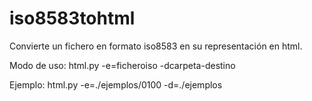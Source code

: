 # iso8583tohtml
Convierte un fichero en formato iso8583 
en su representación en html.

Modo de uso:
html.py -e=ficheroiso  -dcarpeta-destino

Ejemplo:
html.py -e=./ejemplos/0100 -d=./ejemplos

